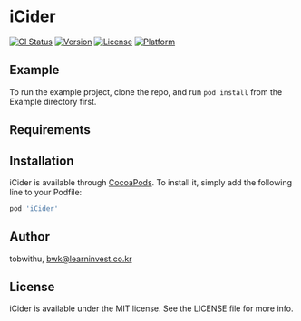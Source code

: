 # iCider

[![CI Status](https://img.shields.io/travis/tobwithu/iCider.svg?style=flat)](https://travis-ci.org/tobwithu/iCider)
[![Version](https://img.shields.io/cocoapods/v/iCider.svg?style=flat)](https://cocoapods.org/pods/iCider)
[![License](https://img.shields.io/cocoapods/l/iCider.svg?style=flat)](https://cocoapods.org/pods/iCider)
[![Platform](https://img.shields.io/cocoapods/p/iCider.svg?style=flat)](https://cocoapods.org/pods/iCider)

## Example

To run the example project, clone the repo, and run `pod install` from the Example directory first.

## Requirements

## Installation

iCider is available through [CocoaPods](https://cocoapods.org). To install
it, simply add the following line to your Podfile:

```ruby
pod 'iCider'
```

## Author

tobwithu, bwk@learninvest.co.kr

## License

iCider is available under the MIT license. See the LICENSE file for more info.

